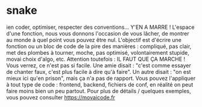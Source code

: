 # snake
ien coder, optimiser, respecter des conventions... Y'EN A MARRE !  L'espace d'une fonction, nous vous donnons l'occasion de vous lâcher, de montrer au monde à quel point vous pouvez être nul.  L'objectif est d'écrire une fonction ou un bloc de code de la pire des manières : compliqué, pas clair, met des plombes à tourner, moche, pas optimisé, volontairement stupide, movai choix d'algo, etc.  Attention toutefois : IL FAUT QUE ÇA MARCHE !  Vous verrez, ce n'est pas si facile. Une amie disait : "c'est comme essayer de chanter faux, c'est plus facile à dire qu'à faire". Un autre disait : "on est mieux ici qu'en prison", mais ça n'a pas de rapport.  Vous pouvez l'appliquer à tout type de code : frontend, backend, fichiers de conf, en réalité on peut faire moins bien un peu partout.  Pour plus de détails / quelques exemples, vous pouvez consulter https://movaicode.fr   

